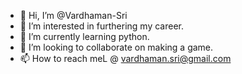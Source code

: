 - 👋 Hi, I’m @Vardhaman-Sri
- 👀 I’m interested in furthering my career.
- 🌱 I’m currently learning python.
- 💞️ I’m looking to collaborate on making a game.
- 📫 How to reach meL @ vardhaman.sri@gmail.com

<!---
Vardhaman-Sri/Vardhaman-Sri is a ✨ special ✨ repository because its `README.md` (this file) appears on your GitHub profile.
You can click the Preview link to take a look at your changes.
--->
